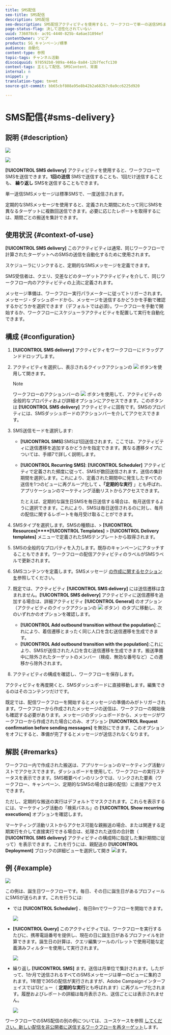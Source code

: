 ```yaml
---
title: SMS配信
seo-title: SMS配信
description: SMS配信
seo-description: SMS配信アクティビティを使用すると、ワークフローで単一の送信SMSまたは定期的なSMSを送信できます。
page-status-flag: 決して活性化されていない
uuid: 736078c6- ac91-4440-825b-4a6ae31894ef
contentOwner: ソビア
products: SG_キャンペーン/標準
audience: 自動化
content-type: 参照
topic-tags: チャンネル活動
discoiquuid: 978592b8-989a-446a-8a84-12b7fecfc130
context-tags: 主として配信、SMSContent、背面
internal: n
snippet: y
translation-type: tm+mt
source-git-commit: bb65cbf808a95e8b42b2a682b7c0a9cc6225d920

---
```



# SMS配信{#sms-delivery}

## 説明 {#description}

![](assets/sms.png)

![](assets/recurrentsms.png)

**[!UICONTROL SMS delivery]** アクティビティを使用すると、ワークフローでSMSを送信できます。**1回の送信** SMSで送信することも、1回だけ送信することも、 **繰り返し** SMSを送信することもできます。

単一送信SMSメッセージは標準SMSで、一度送信されます。

定期的なSMSメッセージを使用すると、定義された期間にわたって同じSMSを異なるターゲットに複数回送信できます。必要に応じたレポートを取得するには、期間ごとの搬送を集計できます。

## 使用状況 {#context-of-use}

**[!UICONTROL SMS delivery]** このアクティビティは通常、同じワークフローで計算されたターゲットへのSMSの送信を自動化するために使用されます。

スケジューラにリンクすると、定期的なSMSメッセージを定義できます。

SMS受信者は、クエリ、交差などのターゲットアクティビティを介して、同じワークフロー内のアクティビティの上流に定義されます。

メッセージ準備は、ワークフロー実行パラメーターに従ってトリガーされます。メッセージ・ダッシュボードから、メッセージを送信するかどうかを手動で確認するかどうかを選択できます（デフォルトでは必須）。ワークフローを手動で開始するか、ワークフローにスケジューラアクティビティを配置して実行を自動化できます。

## 構成 {#configuration}

1. **[!UICONTROL SMS delivery]** アクティビティをワークフローにドラッグアンドドロップします。
1. アクティビティを選択し、表示されるクイックアクションの ![](assets/edit_darkgrey-24px.png) ボタンを使用して開きます。

   >[!NOTE]
   >
   >ワークフローのアクションバーの ![](assets/dlv_activity_params-24px.png) ボタンを使用して、アクティビティの全般的なプロパティおよび詳細オプションにアクセスできます。このボタンは **[!UICONTROL SMS delivery]** アクティビティに固有です。SMSのプロパティには、SMSダッシュボードのアクションバーを介してアクセスできます。

1. SMS送信モードを選択します:

   * **[!UICONTROL SMS]**:SMSは1回送信されます。ここでは、アクティビティに送信遷移を追加するかどうかを指定できます。異なる遷移タイプについては、手順7で詳しく説明します。
   * **[!UICONTROL Recurring SMS]**: **[!UICONTROL Scheduler]** アクティビティで定義された頻度に従って、SMSが数回送信されます。送信の集計期間を選択します。これにより、定義された期間中に発生したすべての送信を1つのビューに再グループ化して **、「定期的な実行** 」とも呼ばれ、アプリケーションのマーケティング活動リストからアクセスできます。

      たとえば、定期的な誕生日SMSを毎日送信する場合は、毎月送信するように選択できます。これにより、SMSは毎日送信されるのに対し、毎月の配信に関するレポートを毎月受け取ることができます。

1. SMSタイプを選択します。SMSの種類は、&gt; **[!UICONTROL Resources]****[!UICONTROL Templates]** &gt; **[!UICONTROL Delivery templates]** メニューで定義されたSMSテンプレートから取得されます。
1. SMSの全般的なプロパティを入力します。既存のキャンペーンにアタッチすることもできます。ワークフローの配信アクティビティのラベルがSMSラベルで更新されます。
1. SMSコンテンツを定義します。SMSメッセージ [の作成に関するセクションを](../../channels/using/creating-an-sms-message.md)参照してください。
1. 既定では、アクティビティ **[!UICONTROL SMS delivery]** には送信遷移は含まれません。**[!UICONTROL SMS delivery]** アクティビティに送信遷移を追加する場合は、詳細アクティビティ **[!UICONTROL General]** のオプション（アクティビティのクイックアクションの ![](assets/dlv_activity_params-24px.png) ボタン）のタブに移動し、次のいずれかのオプションを確認します。

   * **[!UICONTROL Add outbound transition without the population]**:これにより、着信遷移とまったく同じ人口を含む送信遷移を生成できます。
   * **[!UICONTROL Add outbound transition with the population]**:これにより、SMSが送信された人口を含む送信遷移を生成できます。搬送準備中に除外されたターゲットのメンバー（検疫、無効な番号など）この遷移から除外されます。

1. アクティビティの構成を確認し、ワークフローを保存します。

アクティビティを再度開くと、SMSダッシュボードに直接移動します。編集できるのはそのコンテンツだけです。

既定では、配信ワークフローを開始するとメッセージの準備のみがトリガーされます。ワークフローから作成されたメッセージの送信は、ワークフローの開始後も確認する必要があります。メッセージのダッシュボードから、メッセージがワークフローから作成された場合にのみ、オプション **[!UICONTROL Request confirmation before sending messages]** を無効にできます。このオプションをオフにすると、準備が完了するとメッセージが送信されなくなります。

## 解説 {#remarks}

ワークフロー内で作成された搬送は、アプリケーションのマーケティング活動リストでアクセスできます。ダッシュボードを使用して、ワークフローの実行ステータスを表示できます。SMS概要ペインのリンクでは、リンクされた要素（ワークフロー、キャンペーン、定期的なSMSの場合は親の配信）に直接アクセスできます。

ただし、定期的な搬送の実行はデフォルトでマスクされます。これらを表示するには、マーケティング活動の「検索パネル」の **[!UICONTROL Show recurring executions]** オプションを確認します。

マーケティング活動リストからアクセス可能な親搬送の場合、または関連する定期実行を介して直接実行できる場合は、処理された送信の合計数（ **[!UICONTROL SMS delivery]** アクティビティの構成時に指定した集計期間に従って）を表示できます。これを行うには、親配送の **[!UICONTROL Deployment]** ブロックの詳細ビューを選択して開き ![](assets/wkf_dlv_detail_button.png)ます。

## 例 {#example}

![](assets/wkf_sms_example_1.png)

この例は、誕生日ワークフローです。毎日、その日に誕生日があるプロフィールにSMSが送られます。これを行うには:

* では **[!UICONTROL Scheduler]** 、毎日8mでワークフローを開始できます。

   ![](assets/wkf_delivery_example_2.png)

* **[!UICONTROL Query]** このアクティビティでは、ワークフローを実行するたびに、携帯電話番号を提供し、現在の日に誕生日があるプロファイルを計算できます。誕生日の計算は、クエリ編集ツールのパレットで使用可能な定義済みフィルターを使用して実行されます。

   ![](assets/wkf_delivery_example_3.png)

* 繰り返し **[!UICONTROL SMS]** ます。送信は月単位で集計されます。したがって、1か月で送信されるすべてのSMSメッセージは単一のビューに集約されます。1年間で365の配信が実行されますが、Adobe Campaignインターフェイスでは12ビュー（ **定期的な実行**&#x200B;とも呼ばれます）に再グループ化されます。履歴およびレポートの詳細は毎月表示され、送信ごとには表示されません。

   ![](assets/wkf_sms_example_4.png)

ワークフローでのSMS配信の別の例については、ユースケースを参照 [してください。新しい配信を非公開者に送信するワークフローを再ターゲット](../../automating/using/workflow-cross-channel-retargeting.md)します。
